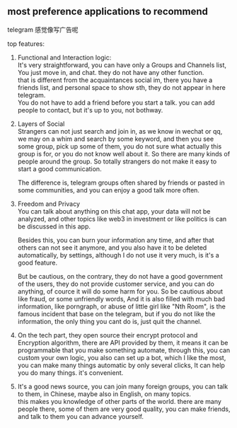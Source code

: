 ## most preference applications to recommend   
telegram 感觉像写广告呢  
  
top features:  
1. Functional and Interaction logic:  
  It's very straightforward, you can have only a Groups and Channels list,  
  You just move in, and chat. they do not have any other function.  
  that is different from the acquaintances social im, there you have a friends list, and personal space to show sth, they do not appear in here telegram.  
  You do not have to add a friend before you start a talk. you can add people to contact, but it's up to you, not bothway.  
  
  
2. Layers of Social  
	Strangers can not just search and join in, as we know in wechat or qq, we may on a whim and search by some keyword, and then you see some group, pick up some of them, you do not sure what actually this group is for, or you do not know well about it. So there are many kinds of people around the group. So totally strangers do not make it easy to start a good communication.   
  
	The difference is, telegram groups often shared by friends or pasted in some communities, and you can enjoy a good talk more often.  
  
3. Freedom and Privacy  
    You can talk about anything on this chat app, your data will not be analyzed, and other topics like web3 in investment or like politics is can be discussed in this app.  
  
    Besides this, you can burn your information any time, and after that others can not see it anymore, and you also have it to be deleted automatically, by settings, although I do not use it very much, is it's a good feature.  

    But be cautious, on the contrary, they do not have a good government of the users, they do not provide customer service, and you can do anything, of cource it will do some harm for you. So be cautious about like fraud, or some unfriendly words, And it is also filled with much bad information, like porngraph, or abuse of little girl like "Nth Room", is the famous incident that base on the telegram, but if you do not like the information, the only thing you cant do is, just quit the channel.  

  
  
  
4. On the tech part, they open source their encrypt protocol and Encryption algorithm, there are API provided by them, it means it can be programmable that you make something automate, through this, you can custom your own logic, you also can set up a bot, which I like the most, you can make many things automatic by only several clicks, It can help you do many things. it's convenient.  
  
  
  
5. It's a good news source, you can join many foreign groups, you can talk to them, in Chinese, maybe also in English, on many topics.  
this makes you knowledge of other parts of the world. there are many people there, some of them are very good quality, you can make friends, and talk to them you can advance yourself.